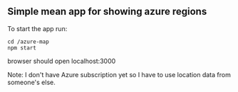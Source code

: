 ## Simple mean app for showing azure regions

To start the app run:
```
cd /azure-map
npm start
```
browser should open localhost:3000

Note: I don't have Azure subscription yet so I have to use location data from someone's else.
